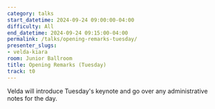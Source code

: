 ```yaml
---
category: talks
start_datetime: 2024-09-24 09:00:00-04:00
difficulty: All
end_datetime: 2024-09-24 09:15:00-04:00
permalink: /talks/opening-remarks-tuesday/
presenter_slugs:
- velda-kiara
room: Junior Ballroom
title: Opening Remarks (Tuesday)
track: t0
---
```

Velda will introduce Tuesday's keynote and go over any administrative notes for the day.

